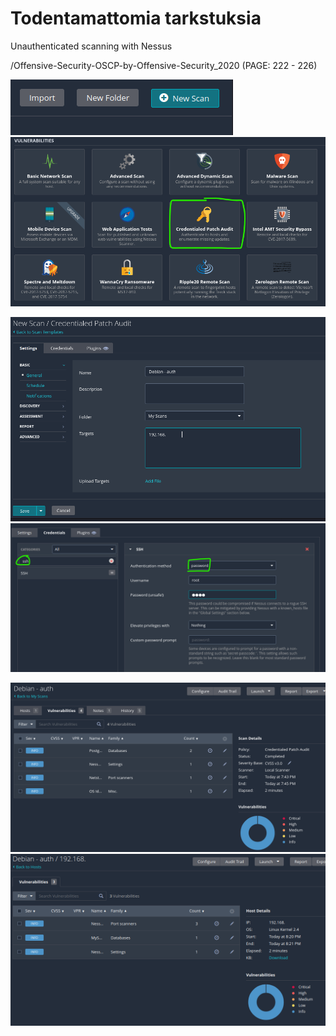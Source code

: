 # Todentamattomia tarkstuksia
Unauthenticated scanning with Nessus

/Offensive-Security-OSCP-by-Offensive-Security_2020 (PAGE: 222 - 226)

![Alt text](image2/scan1.png) <br>
![Alt text](image2/scan2.png) <br>

![Alt text](image2/scan3.png) <br>
![Alt text](image2/scan4.png) <br>

![Alt text](image2/scan5.png) <br>
![Alt text](image2/scan6.png) <br>
